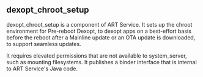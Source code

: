 ## dexopt_chroot_setup

dexopt_chroot_setup is a component of ART Service. It sets up the chroot
environment for Pre-reboot Dexopt, to dexopt apps on a best-effort basis before
the reboot after a Mainline update or an OTA update is downloaded, to support
seamless updates.

It requires elevated permissions that are not available to system_server, such
as mounting filesystems. It publishes a binder interface that is internal to ART
Service's Java code.
